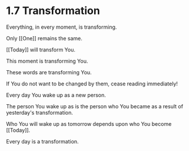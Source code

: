 # 1.7 Transformation
Everything, in every moment, is transforming. 

Only [[One]] remains the same. 

[[Today]] will transform You. 

This moment is transforming You. 

These words are transforming You. 

If You do not want to be changed by them, cease reading immediately! 

Every day You wake up as a new person. 

The person You wake up as is the person who You became as a result of yesterday's transformation. 

Who You will wake up as tomorrow depends upon who You become [[Today]]. 

Every day is a transformation. 